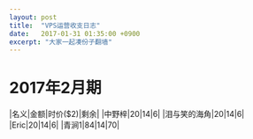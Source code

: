 ```yaml
---
layout: post
title:  "VPS运营收支日志"
date:   2017-01-31 01:35:00 +0900
excerpt: "大家一起凑份子翻墙"
---
```

# 2017年2月期

|名义|金额|时价($2)|剩余|
|中野梓|20|14|6|
|泪与笑的海角|20|14|6|
|Eric|20|14|6|
|青涧1|84|14|70|
